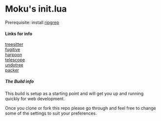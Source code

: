 # Moku's init.lua

Prerequisite: install [ripgrep](https://github.com/BurntSushi/ripgrep)

#### Links for info

[treesitter](https://github.com/nvim-treesitter/nvim-treesitter)   
[fugitive](https://github.com/tpope/vim-fugitive)    
[harpoon](https://github.com/ThePrimeagen/harpoon)     
[telescope](https://github.com/nvim-telescope/telescope.nvim)     
[undotree](https://github.com/mbbill/undotree)      
[packer](https://github.com/wbthomason/packer.nvim)





##### The Build info

This build is setup as a starting point and will get you up and running quickly for web development. 

Once you clone or fork this repo please go through and feel free to change some of the settings to suit your preferences.

